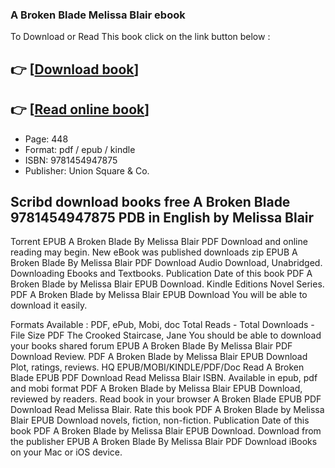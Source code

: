 ### A Broken Blade Melissa Blair ebook

To Download or Read This book click on the link button below :

## 👉  [**[Download book](http://filesbooks.info/download.php?group=book&from=github.com&id=640834&lnk=1061 "Download book")**]

## 👉  [**[Read online book](http://filesbooks.info/download.php?group=book&from=github.com&id=640834&lnk=1061 "Read online book")**]


* Page: 448
* Format: pdf / epub / kindle
* ISBN: 9781454947875
* Publisher: Union Square &amp; Co.



## Scribd download books free A Broken Blade 9781454947875 PDB in English by Melissa Blair


Torrent EPUB A Broken Blade By Melissa Blair PDF Download and online reading may begin. New eBook was published downloads zip EPUB A Broken Blade By Melissa Blair PDF Download Audio Download, Unabridged. Downloading Ebooks and Textbooks. Publication Date of this book PDF A Broken Blade by Melissa Blair EPUB Download. Kindle Editions Novel Series. PDF A Broken Blade by Melissa Blair EPUB Download You will be able to download it easily.

Formats Available : PDF, ePub, Mobi, doc Total Reads - Total Downloads - File Size PDF The Crooked Staircase, Jane You should be able to download your books shared forum EPUB A Broken Blade By Melissa Blair PDF Download Review. PDF A Broken Blade by Melissa Blair EPUB Download Plot, ratings, reviews. HQ EPUB/MOBI/KINDLE/PDF/Doc Read A Broken Blade EPUB PDF Download Read Melissa Blair ISBN. Available in epub, pdf and mobi format PDF A Broken Blade by Melissa Blair EPUB Download, reviewed by readers. Read book in your browser A Broken Blade EPUB PDF Download Read Melissa Blair. Rate this book PDF A Broken Blade by Melissa Blair EPUB Download novels, fiction, non-fiction. Publication Date of this book PDF A Broken Blade by Melissa Blair EPUB Download. Download from the publisher EPUB A Broken Blade By Melissa Blair PDF Download iBooks on your Mac or iOS device.





